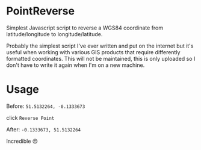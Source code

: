 # PointReverse
Simplest Javascript script to reverse a WGS84 coordinate from latitude/longitude to longitude/latitude.

Probably the simplest script I've ever written and put on the internet but it's useful when working with various GIS products that require differently formatted coordinates. This will not be maintained, this is only uploaded so I don't have to write it again when I'm on a new machine.

# Usage

Before: `51.5132264, -0.1333673`

click `Reverse Point` 

After:  `-0.1333673, 51.5132264`

Incredible :unamused:

